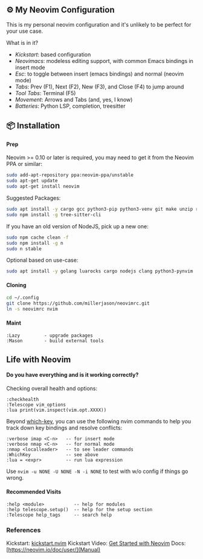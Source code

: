 ## ⚙️ My Neovim Configuration

This is my personal neovim configuration and it's unlikely to be perfect
for your use case.

What is in it?

- _Kickstart_: based configuration
- _Neovimacs_: modeless editing support, with common Emacs bindings in insert mode
- _Esc_: to toggle between insert (emacs bindings) and normal (neovim mode)
- _Tabs_: Prev (F1), Next (F2), New (F3), and Close (F4) to jump around
- _Tool Tabs_: Terminal (F5)
- _Movement_: Arrows and Tabs (and, yes, I know)
- _Batteries_: Python LSP, completion, treesitter

## 📦 Installation

#### Prep

Neovim >= 0.10 or later is required, you may need to get it from the Neovim PPA or similar:

```bash
sudo add-apt-repository ppa:neovim-ppa/unstable
sudo apt-get update
sudo apt-get install neovim
```

Suggested Packages:

```bash
sudo apt install -y cargo gcc python3-pip python3-venv git make unzip ripgrep gzip wget curl fd-find npm xclip
sudo npm install -g tree-sitter-cli
```

If you have an old version of NodeJS, pick up a new one:

```bash
sudo npm cache clean -f
sudo npm install -g n
sudo n stable
```

Optional based on use-case:

```bash
sudo apt install -y golang luarocks cargo nodejs clang python3-pynvim
```

#### Cloning

```bash
cd ~/.config
git clone https://github.com/millerjason/neovimrc.git
ln -s neovimrc nvim
```

#### Maint

```
:Lazy         - upgrade packages
:Mason        - build external tools
```

## Life with Neovim

#### Do you have everything and is it working correctly?

Checking overall health and options:

```
:checkhealth
:Telescope vim_options
:lua print(vim.inspect(vim.opt.XXXX))
```

Beyond [which-key](https://github.com/folke/which-key.nvim), you can use the following
nvim commands to help you track down key bindings and resolve conflicts:

```
:verbose imap <C-n>   -- for insert mode
:verbose nmap <C-n>   -- for normal mode
:nmap <localleader>   -- to see leader commands
:WhichKey             -- see above
:lua = <expr>         -- run lua expression
```

Use `nvim -u NONE -U NONE -N -i NONE` to test with w/o config if things go wrong.

#### Recommended Visits

```
:help <module>           -- help for modules
:help telescope.setup()  -- help for the setup section
:Telescope help_tags     -- search help
```

### References

Kickstart: [kickstart.nvim](https://github.com/nvim-lua/kickstart.nvim)
Kickstart Video: [Get Started with Neovim](https://youtu.be/m8C0Cq9Uv9o)
Docs: [https://neovim.io/doc/user/](Manual)
